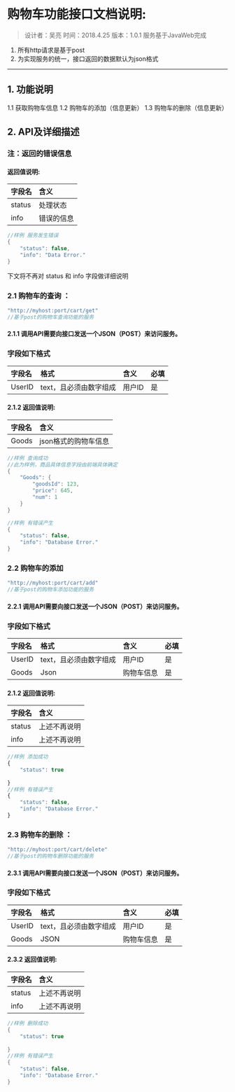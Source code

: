 # 购物车功能接口文档说明:

> 设计者：吴亮 时间：2018.4.25 版本：1.0.1
服务基于JavaWeb完成  
1. 所有http请求是基于post
2. 为实现服务的统一，接口返回的数据默认为json格式
 
-----
## 1. 功能说明
 
1.1 获取购物车信息
1.2 购物车的添加（信息更新）
1.3 购物车的删除（信息更新）
 

## 2. API及详细描述

### 注：返回的错误信息
#### 返回值说明:
| 字段名 | 含义 |
| :---| :--- |
| status  | 处理状态 |
| info | 错误的信息 |
``` java 
//样例 服务发生错误
{
    "status": false,
    "info": "Data Error."
}
```
  下文将不再对 status 和 info 字段做详细说明 


### 2.1 购物车的查询 ：
``` java
"http://myhost:port/cart/get"
//基于post的购物车查询功能的服务
```
#### 2.1.1 调用API需要向接口发送一个JSON（POST）来访问服务。

### 字段如下格式
| 字段名     | 格式     | 含义 | 必填 |
| :------| :------ | :------ | :------ |
| UserID | text，且必须由数字组成 | 用户ID | 是 |

#### 2.1.2 返回值说明:
| 字段名 | 含义 |
| :---| :--- |
| Goods | json格式的购物车信息 |
 

``` java
//样例 查询成功
//此为样例，商品具体信息字段由前端具体确定
{   
	"Goods": {
		"goodsId": 123,
		"price": 645,
		"num": 1
	}
}

//样例 有错误产生
{
    "status": false,
    "info": "Database Error."
}
```

### 2.2 购物车的添加
``` java
"http://myhost:port/cart/add"
//基于post的购物车添加功能的服务
```
#### 2.2.1 调用API需要向接口发送一个JSON（POST）来访问服务。

### 字段如下格式

| 字段名     | 格式     | 含义 | 必填 |
| :------| :------ | :------ | :------ |
| UserID | text，且必须由数字组成 | 用户ID | 是 |
| Goods  | Json | 购物车信息 | 是 |

#### 2.1.2 返回值说明:
| 字段名 | 含义 |
| :---| :--- |
| status | 上述不再说明 |
| info | 上述不再说明 |
``` javascript
//样例 添加成功
{
    "status": true
    
}
//样例 有错误产生
{
    "status": false,
    "info": "Database Error."
}
```






### 2.3 购物车的删除 ：
``` java
"http://myhost:port/cart/delete"
//基于post的购物车删除功能的服务
```
#### 2.3.1 调用API需要向接口发送一个JSON（POST）来访问服务。

### 字段如下格式
| 字段名     | 格式     | 含义 | 必填 |
| :------| :------ | :------ | :------ |
| UserID | text，且必须由数字组成 | 用户ID | 是 |
| Goods | JSON        | 购物车信息 | 是 |

#### 2.3.2 返回值说明:
| 字段名 | 含义 |
| :---| :--- |
| status | 上述不再说明 |
| info | 上述不再说明 |
``` java 
//样例 删除成功
{
    "status": true
    
}
//样例 有错误产生
{
    "status": false,
    "info": "Database Error."
}
```